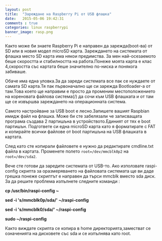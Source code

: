 ```yaml
---
layout: post
title:  "Зареждане на Raspberry Pi от USB флашка"
date:   2015-05-06 19:42:31
comments : true
categories: linux raspberrypi
banner_image: rasp.png
---
```


Както може би знаете Raspberry Pi е направен да зарежда(boot-ва) от SD или в новия модел microSD карта.
Зареждането на системата от флашка место SD карта има някои предимства.
За мен най-осезаемото беше скоростта и стабилността на работа.Понеже моята карта е клас 4,скоростта със картата беше значително по-ниска и понякога забиваше.


Обаче има една уловка.За да зареди системата все пак се нуждаете от самата SD карта.Тя пак първоначално ще си зарежда Bootloader-а от там.Това което ще направим е просто да променим местоположението на кореновата файлова система(/) да сочи към USB флашката и от там ще се извършва зареждането на операционната система.


Самото настройване за USB boot е лесно.Запишете вашият Raspbian имидж файл на флашка.
Може би сте забелязали че записващата програма създава 2 партишъна в устройството.Единият от тях е boot партишън.
Подгответе си една microSD карта като я форматирате с FAT и копирайте всички файлове от boot партишъна на USB флашката в картата.


След като сте копирали файловете е нужно да редактирате cmdline.txt файла в картата.
Променете полето `root=/dev/mmcblk0p2` на `root=/dev/sda2`.



Вече сте готови да заредите системата от USB-то.
Ако използвате raspi-config скрипта за оразмеряването на файловата системата ще ви даде грешка понеже скриптът е направен да търси mmcblk вместо sda диск.
За да решите проблема изпълнете следните команди :

**cp /usr/bin/raspi-config ~**

**sed -i 's/mmcblk0p/sda/' ~/raspi-config**

**sed -i 's/mmcblk0/sda/' ~/raspi-config**

**sudo ~/raspi-config**


Както виждате скрипта се копира в home директорията,заместват се означенията на дисковете със sda и се изпълнява като root.
